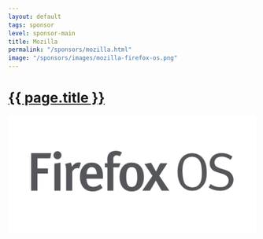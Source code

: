 ```yaml
---
layout: default
tags: sponsor
level: sponsor-main
title: Mozilla
permalink: "/sponsors/mozilla.html"
image: "/sponsors/images/mozilla-firefox-os.png"
---
```


<h1 class="sponsor">
  <a href="{{page.permalink}}">{{ page.title }}</a>
</h1>

<img src="/sponsors/images/mozilla-firefox-os.png" class="sponsor-main" />
